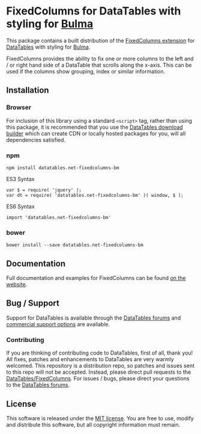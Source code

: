 # FixedColumns for DataTables with styling for [Bulma](https://bulma.io/)

This package contains a built distribution of the [FixedColumns extension](https://datatables.net/extensions/FixedColumns) for [DataTables](https://datatables.net/) with styling for [Bulma](https://bulma.io/).

FixedColumns provides the ability to fix one or more columns to the left and / or right hand side of a DataTable that scrolls along the x-axis. This can be used if the columns show grouping, index or similar information.


## Installation

### Browser

For inclusion of this library using a standard `<script>` tag, rather than using this package, it is recommended that you use the [DataTables download builder](//datatables.net/download) which can create CDN or locally hosted packages for you, will all dependencies satisfied.

### npm

```
npm install datatables.net-fixedcolumns-bm
```

ES3 Syntax
```
var $ = require( 'jquery' );
var dt = require( 'datatables.net-fixedcolumns-bm' )( window, $ );
```

ES6 Syntax
```
import 'datatables.net-fixedcolumns-bm'
```

### bower

```
bower install --save datatables.net-fixedcolumns-bm
```



## Documentation

Full documentation and examples for FixedColumns can be found [on the website](https://datatables.net/extensions/fixedcolumns).


## Bug / Support

Support for DataTables is available through the [DataTables forums](//datatables.net/forums) and [commercial support options](//datatables.net/support) are available.


### Contributing

If you are thinking of contributing code to DataTables, first of all, thank you! All fixes, patches and enhancements to DataTables are very warmly welcomed. This repository is a distribution repo, so patches and issues sent to this repo will not be accepted. Instead, please direct pull requests to the [DataTables/FixedColumns](http://github.com/DataTables/FixedColumns). For issues / bugs, please direct your questions to the [DataTables forums](//datatables.net/forums).


## License

This software is released under the [MIT license](//datatables.net/license). You are free to use, modify and distribute this software, but all copyright information must remain.

